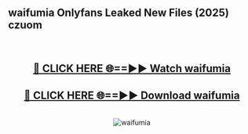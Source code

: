 <h2>waifumia Onlyfans Leaked New Files (2025) czuom</h2>
<br>
<div align="center">
<h2><a href="https://mediafiles.top/waifumia&ref=git" rel="nofollow">🔴 CLICK HERE 🌐==►► Watch waifumia</a></h2>
<h2><a href="https://mediafiles.top/waifumia&ref=git" rel="nofollow">🔴 CLICK HERE 🌐==►► Download waifumia</a></h2>
<br>
<a href="https://mediafiles.top/waifumia&ref=git" rel="nofollow" data-target="animated-image.originalLink"><img src="https://i.ibb.co.com/xMMVF88/686577567.gif" alt="waifumia" style="max-width: 100%; display: inline-block;" data-target="animated-image.originalImage"></a>
</div>
<br>
<br>